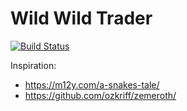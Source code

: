 # Wild Wild Trader
[![Build Status](https://travis-ci.org/donbonifacio/wwtrader.svg?branch=master)](https://travis-ci.org/donbonifacio/wwtrader)

Inspiration:

* https://m12y.com/a-snakes-tale/
* https://github.com/ozkriff/zemeroth/
